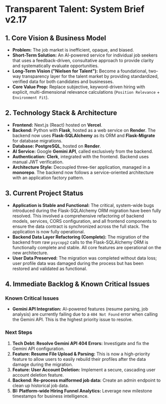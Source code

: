 # Transparent Talent: System Brief v2.17

## 1. Core Vision & Business Model
*   **Problem:** The job market is inefficient, opaque, and biased.
*   **Short-Term Solution:** An AI-powered service for individual job seekers that uses a feedback-driven, consultative approach to provide clarity and systematically evaluate opportunities.
*   **Long-Term Vision ("Nielsen for Talent"):** Become a foundational, two-way transparency layer for the talent market by providing standardized, verified data for both candidates and businesses.
*   **Core Value Prop:** Replace subjective, keyword-driven hiring with explicit, multi-dimensional relevance calculations (`Position Relevance` + `Environment Fit`).

## 2. Technology Stack & Architecture
*   **Frontend:** Next.js (React) hosted on **Vercel**.
*   **Backend:** Python with **Flask**, hosted as a web service on **Render**. The backend now uses **Flask-SQLAlchemy** as its ORM and **Flask-Migrate** for database migrations.
*   **Database:** **PostgreSQL**, hosted on **Render**.
*   **AI Service:** Google **Gemini API**, called exclusively from the backend.
*   **Authentication:** **Clerk**, integrated with the frontend. Backend uses manual JWT verification.
*   **Architecture Style:** Decoupled three-tier application, managed in a **monorepo**. The backend now follows a service-oriented architecture with an application factory pattern.

## 3. Current Project Status
*   **Application is Stable and Functional:** The critical, system-wide bugs introduced during the Flask-SQLAlchemy ORM migration have been fully resolved. This involved a comprehensive refactoring of backend models, services, CORS configuration, and all frontend components to ensure the data contract is synchronized across the full stack. The application is now fully operational.
*   **Backend Data Layer Refactoring (Complete):** The migration of the backend from raw `psycopg2` calls to the Flask-SQLAlchemy ORM is functionally complete and stable. All core features are operational on the new architecture.
*   **User Data Preserved:** The migration was completed without data loss; user profile data was damaged during the process but has been restored and validated as functional.

## 4. Immediate Backlog & Known Critical Issues
### Known Critical Issues
*   **Gemini API Integration:** AI-powered features (resume parsing, job analysis) are currently failing due to a `404 Not Found` error when calling the Gemini API. This is the highest priority issue to resolve.

### Next Steps
1.  **Tech Debt: Resolve Gemini API 404 Errors:** Investigate and fix the Gemini API configuration.
2.  **Feature: Resume File Upload & Parsing:** This is now a high-priority feature to allow users to easily rebuild their profiles after the data damage during the migration.
3.  **Feature: User Account Deletion:** Implement a secure, cascading user account deletion feature.
4.  **Backend: Re-process malformed job data:** Create an admin endpoint to clean up historical job data.
5.  **BI: Platform-wide Hiring Funnel Analytics:** Leverage new milestone timestamps for business intelligence.